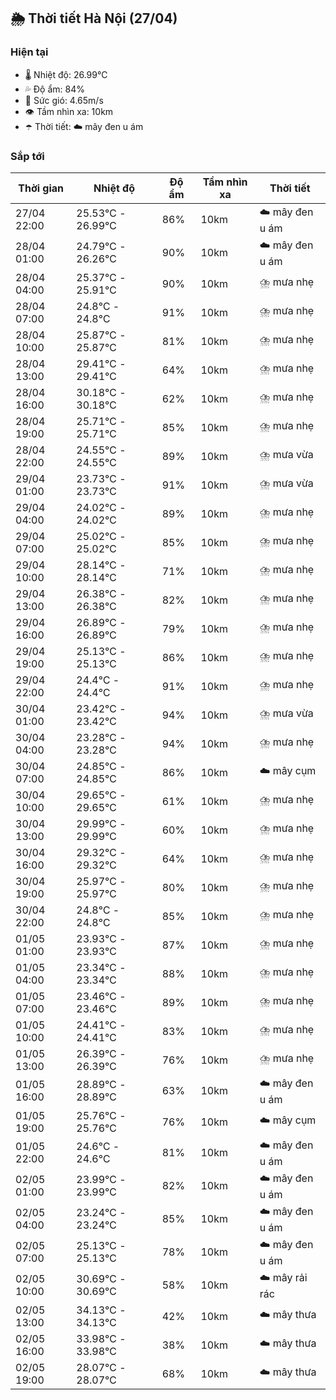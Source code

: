 ## 🌦️ Thời tiết Hà Nội (27/04)

### Hiện tại

- 🌡️ Nhiệt độ: 26.99℃
- 💦 Độ ẩm: 84%
- 💨 Sức gió: 4.65m/s
- 👁️ Tầm nhìn xa: 10km
- ☂️ Thời tiết: ☁️ mây đen u ám

### Sắp tới

| Thời gian | Nhiệt độ | Độ ẩm | Tầm nhìn xa | Thời tiết |
| --- | --- | --- | --- | --- |
| 27/04 22:00 | 25.53℃ - 26.99℃ | 86% | 10km | ☁️ mây đen u ám |
| 28/04 01:00 | 24.79℃ - 26.26℃ | 90% | 10km | ☁️ mây đen u ám |
| 28/04 04:00 | 25.37℃ - 25.91℃ | 90% | 10km | ⛈️ mưa nhẹ |
| 28/04 07:00 | 24.8℃ - 24.8℃ | 91% | 10km | ⛈️ mưa nhẹ |
| 28/04 10:00 | 25.87℃ - 25.87℃ | 81% | 10km | ⛈️ mưa nhẹ |
| 28/04 13:00 | 29.41℃ - 29.41℃ | 64% | 10km | ⛈️ mưa nhẹ |
| 28/04 16:00 | 30.18℃ - 30.18℃ | 62% | 10km | ⛈️ mưa nhẹ |
| 28/04 19:00 | 25.71℃ - 25.71℃ | 85% | 10km | ⛈️ mưa nhẹ |
| 28/04 22:00 | 24.55℃ - 24.55℃ | 89% | 10km | ⛈️ mưa vừa |
| 29/04 01:00 | 23.73℃ - 23.73℃ | 91% | 10km | ⛈️ mưa vừa |
| 29/04 04:00 | 24.02℃ - 24.02℃ | 89% | 10km | ⛈️ mưa nhẹ |
| 29/04 07:00 | 25.02℃ - 25.02℃ | 85% | 10km | ⛈️ mưa nhẹ |
| 29/04 10:00 | 28.14℃ - 28.14℃ | 71% | 10km | ⛈️ mưa nhẹ |
| 29/04 13:00 | 26.38℃ - 26.38℃ | 82% | 10km | ⛈️ mưa nhẹ |
| 29/04 16:00 | 26.89℃ - 26.89℃ | 79% | 10km | ⛈️ mưa nhẹ |
| 29/04 19:00 | 25.13℃ - 25.13℃ | 86% | 10km | ⛈️ mưa nhẹ |
| 29/04 22:00 | 24.4℃ - 24.4℃ | 91% | 10km | ⛈️ mưa nhẹ |
| 30/04 01:00 | 23.42℃ - 23.42℃ | 94% | 10km | ⛈️ mưa vừa |
| 30/04 04:00 | 23.28℃ - 23.28℃ | 94% | 10km | ⛈️ mưa nhẹ |
| 30/04 07:00 | 24.85℃ - 24.85℃ | 86% | 10km | ☁️ mây cụm |
| 30/04 10:00 | 29.65℃ - 29.65℃ | 61% | 10km | ⛈️ mưa nhẹ |
| 30/04 13:00 | 29.99℃ - 29.99℃ | 60% | 10km | ⛈️ mưa nhẹ |
| 30/04 16:00 | 29.32℃ - 29.32℃ | 64% | 10km | ⛈️ mưa nhẹ |
| 30/04 19:00 | 25.97℃ - 25.97℃ | 80% | 10km | ⛈️ mưa nhẹ |
| 30/04 22:00 | 24.8℃ - 24.8℃ | 85% | 10km | ⛈️ mưa nhẹ |
| 01/05 01:00 | 23.93℃ - 23.93℃ | 87% | 10km | ⛈️ mưa nhẹ |
| 01/05 04:00 | 23.34℃ - 23.34℃ | 88% | 10km | ⛈️ mưa nhẹ |
| 01/05 07:00 | 23.46℃ - 23.46℃ | 89% | 10km | ⛈️ mưa nhẹ |
| 01/05 10:00 | 24.41℃ - 24.41℃ | 83% | 10km | ⛈️ mưa nhẹ |
| 01/05 13:00 | 26.39℃ - 26.39℃ | 76% | 10km | ⛈️ mưa nhẹ |
| 01/05 16:00 | 28.89℃ - 28.89℃ | 63% | 10km | ☁️ mây đen u ám |
| 01/05 19:00 | 25.76℃ - 25.76℃ | 76% | 10km | ☁️ mây cụm |
| 01/05 22:00 | 24.6℃ - 24.6℃ | 81% | 10km | ☁️ mây đen u ám |
| 02/05 01:00 | 23.99℃ - 23.99℃ | 82% | 10km | ☁️ mây đen u ám |
| 02/05 04:00 | 23.24℃ - 23.24℃ | 85% | 10km | ☁️ mây đen u ám |
| 02/05 07:00 | 25.13℃ - 25.13℃ | 78% | 10km | ☁️ mây đen u ám |
| 02/05 10:00 | 30.69℃ - 30.69℃ | 58% | 10km | ☁️ mây rải rác |
| 02/05 13:00 | 34.13℃ - 34.13℃ | 42% | 10km | ☁️ mây thưa |
| 02/05 16:00 | 33.98℃ - 33.98℃ | 38% | 10km | ☁️ mây thưa |
| 02/05 19:00 | 28.07℃ - 28.07℃ | 68% | 10km | ☁️ mây thưa |
